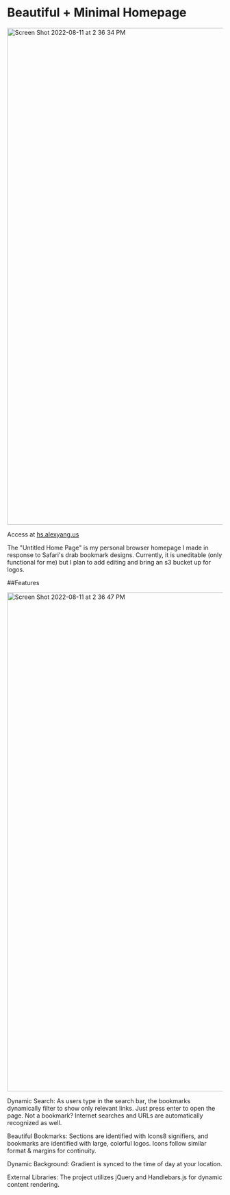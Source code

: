 # Beautiful + Minimal Homepage

<img width="1160" alt="Screen Shot 2022-08-11 at 2 36 34 PM" src="https://github.com/alextyang/untitled-home-page/assets/28496139/a617c5ab-ad33-42e3-838e-2a960a0781f4">

Access at [hs.alexyang.us](https://hs.alexyang.us/)

The "Untitled Home Page" is my personal browser homepage I made in response to Safari's drab bookmark designs. Currently, it is uneditable (only functional for me) but I plan to add editing and bring an s3 bucket up for logos.

##Features

<img width="1165" alt="Screen Shot 2022-08-11 at 2 36 47 PM" src="https://github.com/alextyang/untitled-home-page/assets/28496139/369700e4-da88-480f-bcb3-86f7ed15627a">


Dynamic Search: As users type in the search bar, the bookmarks dynamically filter to show only relevant links. Just press enter to open the page. Not a bookmark? Internet searches and URLs are automatically recognized as well.

Beautiful Bookmarks: Sections are identified with Icons8 signifiers, and bookmarks are identified with large, colorful logos. Icons follow similar format & margins for continuity.

Dynamic Background: Gradient is synced to the time of day at your location. 

External Libraries: The project utilizes jQuery and Handlebars.js for dynamic content rendering.
